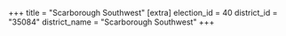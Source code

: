 +++
title = "Scarborough Southwest"
[extra]
election_id = 40
district_id = "35084"
district_name = "Scarborough Southwest"
+++

